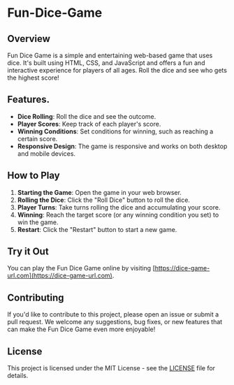 # Fun-Dice-Game

## Overview

Fun Dice Game is a simple and entertaining web-based game that uses dice. It's built using HTML, CSS, and JavaScript and offers a fun and interactive experience for players of all ages. Roll the dice and see who gets the highest score!

## Features.

- **Dice Rolling**: Roll the dice and see the outcome.
- **Player Scores**: Keep track of each player's score.
- **Winning Conditions**: Set conditions for winning, such as reaching a certain score.
- **Responsive Design**: The game is responsive and works on both desktop and mobile devices.

## How to Play

1. **Starting the Game**: Open the game in your web browser.
2. **Rolling the Dice**: Click the "Roll Dice" button to roll the dice.
3. **Player Turns**: Take turns rolling the dice and accumulating your score.
4. **Winning**: Reach the target score (or any winning condition you set) to win the game.
5. **Restart**: Click the "Restart" button to start a new game.

## Try it Out

You can play the Fun Dice Game online by visiting [https://dice-game-url.com](https://dice-game-url.com).

## Contributing

If you'd like to contribute to this project, please open an issue or submit a pull request. We welcome any suggestions, bug fixes, or new features that can make the Fun Dice Game even more enjoyable!

## License

This project is licensed under the MIT License - see the [LICENSE](LICENSE) file for details.
